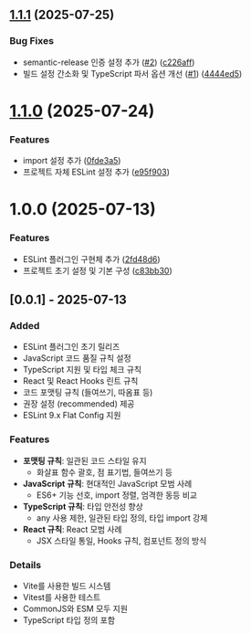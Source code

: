 ## [1.1.1](https://github.com/ukyiJS/eslint-plugin-ukyi-config/compare/v1.1.0...v1.1.1) (2025-07-25)


### Bug Fixes

* semantic-release 인증 설정 추가 ([#2](https://github.com/ukyiJS/eslint-plugin-ukyi-config/issues/2)) ([c226aff](https://github.com/ukyiJS/eslint-plugin-ukyi-config/commit/c226affb1798d7c2d2b3f07b7bac2b1b4ada24c1))
* 빌드 설정 간소화 및 TypeScript 파서 옵션 개선 ([#1](https://github.com/ukyiJS/eslint-plugin-ukyi-config/issues/1)) ([4444ed5](https://github.com/ukyiJS/eslint-plugin-ukyi-config/commit/4444ed58a4939095f570f650f91c72aef2d64b7c))

# [1.1.0](https://github.com/ukyiJS/eslint-plugin-ukyi-config/compare/v1.0.0...v1.1.0) (2025-07-24)


### Features

* import 설정 추가 ([0fde3a5](https://github.com/ukyiJS/eslint-plugin-ukyi-config/commit/0fde3a5a7ee3ba9c66f5518431e1c6c1632884dd))
* 프로젝트 자체 ESLint 설정 추가 ([e95f903](https://github.com/ukyiJS/eslint-plugin-ukyi-config/commit/e95f90322aa3118df864093d3a94396845c56557))

# 1.0.0 (2025-07-13)


### Features

* ESLint 플러그인 구현체 추가 ([2fd48d6](https://github.com/ukyiJS/eslint-plugin-ukyi-config/commit/2fd48d68c5ec348932524f68ab145e41738be2c7))
* 프로젝트 초기 설정 및 기본 구성 ([c83bb30](https://github.com/ukyiJS/eslint-plugin-ukyi-config/commit/c83bb30115b94b4cd6ebacb08fac6ef17d413726))

## [0.0.1] - 2025-07-13

### Added
- ESLint 플러그인 초기 릴리즈
- JavaScript 코드 품질 규칙 설정
- TypeScript 지원 및 타입 체크 규칙
- React 및 React Hooks 린트 규칙
- 코드 포맷팅 규칙 (들여쓰기, 따옴표 등)
- 권장 설정 (recommended) 제공
- ESLint 9.x Flat Config 지원

### Features
- **포맷팅 규칙**: 일관된 코드 스타일 유지
  - 화살표 함수 괄호, 점 표기법, 들여쓰기 등
- **JavaScript 규칙**: 현대적인 JavaScript 모범 사례
  - ES6+ 기능 선호, import 정렬, 엄격한 동등 비교
- **TypeScript 규칙**: 타입 안전성 향상
  - any 사용 제한, 일관된 타입 정의, 타입 import 강제
- **React 규칙**: React 모범 사례
  - JSX 스타일 통일, Hooks 규칙, 컴포넌트 정의 방식

### Details
- Vite를 사용한 빌드 시스템
- Vitest를 사용한 테스트
- CommonJS와 ESM 모두 지원
- TypeScript 타입 정의 포함
